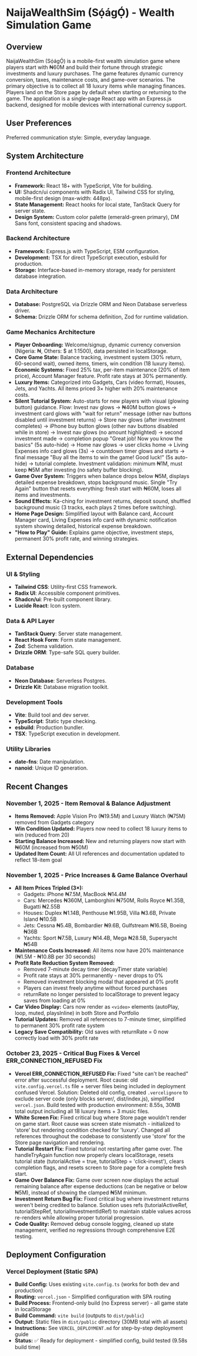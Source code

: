 # NaijaWealthSim (Sọ́ágỌ́) - Wealth Simulation Game

## Overview

NaijaWealthSim (Sọ́ágỌ́) is a mobile-first wealth simulation game where players start with ₦60M and build their fortune through strategic investments and luxury purchases. The game features dynamic currency conversion, taxes, maintenance costs, and game-over scenarios. The primary objective is to collect all 18 luxury items while managing finances. Players land on the Store page by default when starting or returning to the game. The application is a single-page React app with an Express.js backend, designed for mobile devices with international currency support.

## User Preferences

Preferred communication style: Simple, everyday language.

## System Architecture

### Frontend Architecture
- **Framework:** React 18+ with TypeScript, Vite for building.
- **UI:** Shadcn/ui components with Radix UI, Tailwind CSS for styling, mobile-first design (max-width: 448px).
- **State Management:** React hooks for local state, TanStack Query for server state.
- **Design System:** Custom color palette (emerald-green primary), DM Sans font, consistent spacing and shadows.

### Backend Architecture
- **Framework:** Express.js with TypeScript, ESM configuration.
- **Development:** TSX for direct TypeScript execution, esbuild for production.
- **Storage:** Interface-based in-memory storage, ready for persistent database integration.

### Data Architecture
- **Database:** PostgreSQL via Drizzle ORM and Neon Database serverless driver.
- **Schema:** Drizzle ORM for schema definition, Zod for runtime validation.

### Game Mechanics Architecture
- **Player Onboarding:** Welcome/signup, dynamic currency conversion (Nigeria: ₦, Others: $ at 1:1500), data persisted in localStorage.
- **Core Game State:** Balance tracking, investment system (30% return, 60-second wait), owned items, timers, win condition (18 luxury items).
- **Economic Systems:** Fixed 25% tax, per-item maintenance (20% of item price), Account Manager feature. Profit rate stays at 30% permanently.
- **Luxury Items:** Categorized into Gadgets, Cars (video format), Houses, Jets, and Yachts. All items priced 3× higher with 20% maintenance costs.
- **Silent Tutorial System:** Auto-starts for new players with visual (glowing button) guidance. Flow: Invest nav glows → ₦40M button glows → investment card glows with "wait for return" message (other nav buttons disabled until investment returns) → Store nav glows (after investment completes) → iPhone buy button glows (other nav buttons disabled while in store) → Invest nav glows (no amount highlighted) → second investment made → completion popup "Great job! Now you know the basics" (5s auto-hide) → Home nav glows → user clicks home → Living Expenses info card glows (3s) → countdown timer glows and starts → final message "Buy all the items to win the game! Good luck!" (5s auto-hide) → tutorial complete. Investment validation: minimum ₦1M, must keep ₦5M after investing (no safety buffer blocking).
- **Game Over System:** Triggers when balance drops below ₦5M, displays detailed expense breakdown, stops background music. Single "Try Again" button that resets everything: fresh start with ₦60M, loses all items and investments.
- **Sound Effects:** Ka-ching for investment returns, deposit sound, shuffled background music (3 tracks, each plays 2 times before switching).
- **Home Page Design:** Simplified layout with Balance card, Account Manager card, Living Expenses info card with dynamic notification system showing detailed, historical expense breakdown.
- **"How to Play" Guide:** Explains game objective, investment steps, permanent 30% profit rate, and winning strategies.

## External Dependencies

### UI & Styling
- **Tailwind CSS**: Utility-first CSS framework.
- **Radix UI**: Accessible component primitives.
- **Shadcn/ui**: Pre-built component library.
- **Lucide React**: Icon system.

### Data & API Layer
- **TanStack Query**: Server state management.
- **React Hook Form**: Form state management.
- **Zod**: Schema validation.
- **Drizzle ORM**: Type-safe SQL query builder.

### Database
- **Neon Database**: Serverless Postgres.
- **Drizzle Kit**: Database migration toolkit.

### Development Tools
- **Vite**: Build tool and dev server.
- **TypeScript**: Static type checking.
- **esbuild**: Production bundler.
- **TSX**: TypeScript execution in development.

### Utility Libraries
- **date-fns**: Date manipulation.
- **nanoid**: Unique ID generation.

## Recent Changes

### November 1, 2025 - Item Removal & Balance Adjustment
- **Items Removed:** Apple Vision Pro (₦19.5M) and Luxury Watch (₦75M) removed from Gadgets category
- **Win Condition Updated:** Players now need to collect 18 luxury items to win (reduced from 20)
- **Starting Balance Increased:** New and returning players now start with ₦60M (increased from ₦50M)
- **Updated Item Count:** All UI references and documentation updated to reflect 18-item goal

### November 1, 2025 - Price Increases & Game Balance Overhaul
- **All Item Prices Tripled (3×):**
  - Gadgets: iPhone ₦7.5M, MacBook ₦14.4M
  - Cars: Mercedes ₦360M, Lamborghini ₦750M, Rolls Royce ₦1.35B, Bugatti ₦2.55B
  - Houses: Duplex ₦1.14B, Penthouse ₦1.95B, Villa ₦3.6B, Private Island ₦10.5B
  - Jets: Cessna ₦5.4B, Bombardier ₦9.6B, Gulfstream ₦16.5B, Boeing ₦36B
  - Yachts: Sport ₦7.5B, Luxury ₦14.4B, Mega ₦28.5B, Superyacht ₦54B
- **Maintenance Costs Increased:** All items now have 20% maintenance (₦1.5M - ₦10.8B per 30 seconds)
- **Profit Rate Reduction System Removed:** 
  - Removed 7-minute decay timer (decayTimer state variable)
  - Profit rate stays at 30% permanently - never drops to 0%
  - Removed investment blocking modal that appeared at 0% profit
  - Players can invest freely anytime without forced purchases
  - returnRate no longer persisted to localStorage to prevent legacy saves from loading at 0%
- **Car Video Display:** Cars now render as `<video>` elements (autoPlay, loop, muted, playsInline) in both Store and Portfolio
- **Tutorial Updates:** Removed all references to 7-minute timer, simplified to permanent 30% profit rate system
- **Legacy Save Compatibility:** Old saves with returnRate = 0 now correctly load with 30% profit rate

### October 23, 2025 - Critical Bug Fixes & Vercel ERR_CONNECTION_REFUSED Fix
- **Vercel ERR_CONNECTION_REFUSED Fix:** Fixed "site can't be reached" error after successful deployment. Root cause: old `vite.config.vercel.ts` file + server files being included in deployment confused Vercel. Solution: Deleted old config, created `.vercelignore` to exclude server code (only blocks server/, dist/index.js), simplified `vercel.json`. Build tested with production environment: 8.55s, 30MB total output including all 18 luxury items + 3 music files.
- **White Screen Fix:** Fixed critical bug where Store page wouldn't render on game start. Root cause was screen state mismatch - initialized to 'store' but rendering condition checked for 'luxury'. Changed all references throughout the codebase to consistently use 'store' for the Store page navigation and rendering.
- **Tutorial Restart Fix:** Fixed tutorial not restarting after game over. The handleTryAgain function now properly clears localStorage, resets tutorial state (tutorialActive = true, tutorialStep = 'click-invest'), clears completion flags, and resets screen to Store page for a complete fresh start.
- **Game Over Balance Fix:** Game over screen now displays the actual remaining balance after expense deductions (can be negative or below ₦5M), instead of showing the clamped ₦5M minimum.
- **Investment Return Bug Fix:** Fixed critical bug where investment returns weren't being credited to balance. Solution uses refs (tutorialActiveRef, tutorialStepRef, tutorialInvestmentIdRef) to maintain stable values across re-renders while allowing proper tutorial progression.
- **Code Quality:** Removed debug console logging, cleaned up state management, verified no regressions through comprehensive E2E testing.

## Deployment Configuration

### Vercel Deployment (Static SPA)
- **Build Config:** Uses existing `vite.config.ts` (works for both dev and production)
- **Routing:** `vercel.json` - Simplified configuration with SPA routing
- **Build Process:** Frontend-only build (no Express server) - all game state in localStorage
- **Build Command:** `vite build` (outputs to `dist/public`)
- **Output:** Static files in `dist/public` directory (30MB total with all assets)
- **Instructions:** See `VERCEL_DEPLOYMENT.md` for step-by-step deployment guide
- **Status:** ✅ Ready for deployment - simplified config, build tested (9.58s build time)